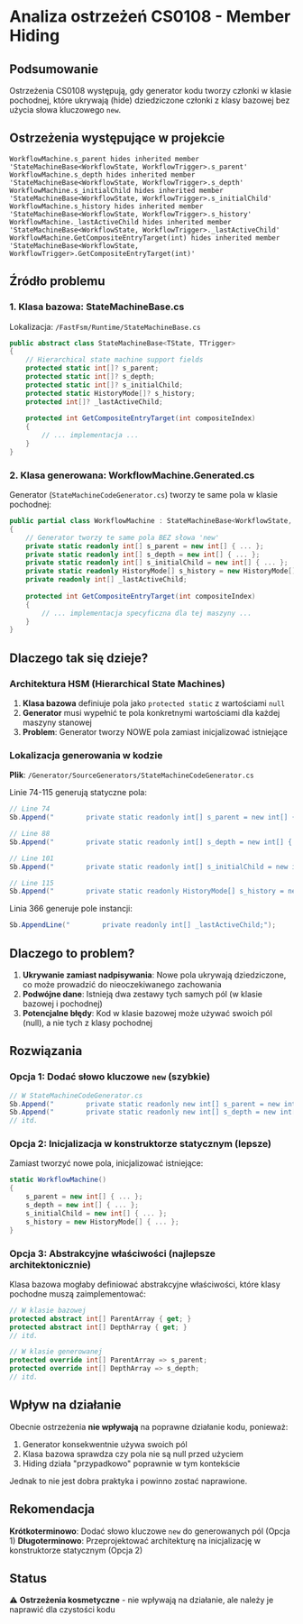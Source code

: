 # Analiza ostrzeżeń CS0108 - Member Hiding

## Podsumowanie
Ostrzeżenia CS0108 występują, gdy generator kodu tworzy członki w klasie pochodnej, które ukrywają (hide) dziedziczone członki z klasy bazowej bez użycia słowa kluczowego `new`.

## Ostrzeżenia występujące w projekcie

```
WorkflowMachine.s_parent hides inherited member 'StateMachineBase<WorkflowState, WorkflowTrigger>.s_parent'
WorkflowMachine.s_depth hides inherited member 'StateMachineBase<WorkflowState, WorkflowTrigger>.s_depth'
WorkflowMachine.s_initialChild hides inherited member 'StateMachineBase<WorkflowState, WorkflowTrigger>.s_initialChild'
WorkflowMachine.s_history hides inherited member 'StateMachineBase<WorkflowState, WorkflowTrigger>.s_history'
WorkflowMachine._lastActiveChild hides inherited member 'StateMachineBase<WorkflowState, WorkflowTrigger>._lastActiveChild'
WorkflowMachine.GetCompositeEntryTarget(int) hides inherited member 'StateMachineBase<WorkflowState, WorkflowTrigger>.GetCompositeEntryTarget(int)'
```

## Źródło problemu

### 1. Klasa bazowa: StateMachineBase.cs
Lokalizacja: `/FastFsm/Runtime/StateMachineBase.cs`

```csharp
public abstract class StateMachineBase<TState, TTrigger>
{
    // Hierarchical state machine support fields
    protected static int[]? s_parent;  
    protected static int[]? s_depth;   
    protected static int[]? s_initialChild;  
    protected static HistoryMode[]? s_history;  
    protected int[]? _lastActiveChild;  
    
    protected int GetCompositeEntryTarget(int compositeIndex)
    {
        // ... implementacja ...
    }
}
```

### 2. Klasa generowana: WorkflowMachine.Generated.cs
Generator (`StateMachineCodeGenerator.cs`) tworzy te same pola w klasie pochodnej:

```csharp
public partial class WorkflowMachine : StateMachineBase<WorkflowState, WorkflowTrigger>
{
    // Generator tworzy te same pola BEZ słowa 'new'
    private static readonly int[] s_parent = new int[] { ... };
    private static readonly int[] s_depth = new int[] { ... };
    private static readonly int[] s_initialChild = new int[] { ... };
    private static readonly HistoryMode[] s_history = new HistoryMode[] { ... };
    private readonly int[] _lastActiveChild;
    
    protected int GetCompositeEntryTarget(int compositeIndex)
    {
        // ... implementacja specyficzna dla tej maszyny ...
    }
}
```

## Dlaczego tak się dzieje?

### Architektura HSM (Hierarchical State Machines)
1. **Klasa bazowa** definiuje pola jako `protected static` z wartościami `null`
2. **Generator** musi wypełnić te pola konkretnymi wartościami dla każdej maszyny stanowej
3. **Problem**: Generator tworzy NOWE pola zamiast inicjalizować istniejące

### Lokalizacja generowania w kodzie

**Plik**: `/Generator/SourceGenerators/StateMachineCodeGenerator.cs`

Linie 74-115 generują statyczne pola:
```csharp
// Line 74
Sb.Append("        private static readonly int[] s_parent = new int[] { ");

// Line 88
Sb.Append("        private static readonly int[] s_depth = new int[] { ");

// Line 101  
Sb.Append("        private static readonly int[] s_initialChild = new int[] { ");

// Line 115
Sb.Append("        private static readonly HistoryMode[] s_history = new HistoryMode[] { ");
```

Linia 366 generuje pole instancji:
```csharp
Sb.AppendLine("        private readonly int[] _lastActiveChild;");
```

## Dlaczego to problem?

1. **Ukrywanie zamiast nadpisywania**: Nowe pola ukrywają dziedziczone, co może prowadzić do nieoczekiwanego zachowania
2. **Podwójne dane**: Istnieją dwa zestawy tych samych pól (w klasie bazowej i pochodnej)
3. **Potencjalne błędy**: Kod w klasie bazowej może używać swoich pól (null), a nie tych z klasy pochodnej

## Rozwiązania

### Opcja 1: Dodać słowo kluczowe `new` (szybkie)
```csharp
// W StateMachineCodeGenerator.cs
Sb.Append("        private static readonly new int[] s_parent = new int[] { ");
Sb.Append("        private static readonly new int[] s_depth = new int[] { ");
// itd.
```

### Opcja 2: Inicjalizacja w konstruktorze statycznym (lepsze)
Zamiast tworzyć nowe pola, inicjalizować istniejące:
```csharp
static WorkflowMachine()
{
    s_parent = new int[] { ... };
    s_depth = new int[] { ... };
    s_initialChild = new int[] { ... };
    s_history = new HistoryMode[] { ... };
}
```

### Opcja 3: Abstrakcyjne właściwości (najlepsze architektonicznie)
Klasa bazowa mogłaby definiować abstrakcyjne właściwości, które klasy pochodne muszą zaimplementować:
```csharp
// W klasie bazowej
protected abstract int[] ParentArray { get; }
protected abstract int[] DepthArray { get; }
// itd.

// W klasie generowanej
protected override int[] ParentArray => s_parent;
protected override int[] DepthArray => s_depth;
// itd.
```

## Wpływ na działanie

Obecnie ostrzeżenia **nie wpływają** na poprawne działanie kodu, ponieważ:
1. Generator konsekwentnie używa swoich pól
2. Klasa bazowa sprawdza czy pola nie są null przed użyciem
3. Hiding działa "przypadkowo" poprawnie w tym kontekście

Jednak to nie jest dobra praktyka i powinno zostać naprawione.

## Rekomendacja

**Krótkoterminowo**: Dodać słowo kluczowe `new` do generowanych pól (Opcja 1)
**Długoterminowo**: Przeprojektować architekturę na inicjalizację w konstruktorze statycznym (Opcja 2)

## Status
⚠️ **Ostrzeżenia kosmetyczne** - nie wpływają na działanie, ale należy je naprawić dla czystości kodu